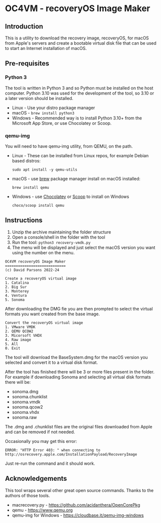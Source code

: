 # OC4VM - recoveryOS Image Maker

## Introduction
This is a utility to download the recovery image, recoveryOS, for macOS from Apple's servers and create a bootable 
virtual disk file that can be used to start an Internet installation of macOS.

## Pre-requisites

###  Python 3
The tool is written in Python 3 and so Python must be installed on the host computer. Python 3.10 was used for 
the development of the tool, so 3.10 or a later version should be installed.

* Linux   - Use your distro package manager
* macOS   - `brew install python3`
* Windows - Recommended way is to install Python 3.10+ from the Microsoft App Store, or use Chocolatey or Scoop.

### qemu-img

You will need to have qemu-img utility, from QEMU, on the path.

* Linux - These can be installed from Linux repos, for example Debian based distros:

    `sudo apt install -y qemu-utils`


* macOS - use [brew](https://brew.sh) package manager install on macOS
installed:

    `brew install qemu`


* Windows - use [Chocolatey](https://chocolatey.org) or [Scoop](https://scoop.sh) to install on Windows

    `choco/scoop install qemu`
   

## Instructions
1. Unzip the archive maintaining the folder structure
2. Open a console/shell in the folder with the tool
3. Run the tool: `python3 recovery-vmdk.py`
4. The menu will be displayed and just select the macOS version you want using the number on the menu.
```
OC4VM recoveryOS Image Maker
============================
(c) David Parsons 2022-24

Create a recoveryOS virtual image
1. Catalina
2. Big Sur
3. Monterey
4. Ventura
5. Sonoma
```

After downloading the DMG fie you are then prompted to select the virtual formats you want created from the base image.
```
Convert the recoveryOS virtual image
1. VMware VMDK
2. QEMU QCOW2
3. Micorsoft VHDX
4. Raw image
5. All
0. Exit
```
The tool will download the BaseSystem.dmg for the macOS version you selected and convert it to a virtual disk format.

After the tool has finished there will be 3 or more files present in the folder. For example if downloading Sonoma and
selecting all virtual disk formats there will be:

* sonoma.dmg
* sonoma.chunklist
* sonoma.vmdk
* sonoma.qcow2
* sonoma.vhdx
* sonoma.raw

The .dmg and .chunklist files are the original files downloaded from Apple and can be removed if not needed.

Occasionally you may get this error:

`ERROR: "HTTP Error 403: " when connecting to http://osrecovery.apple.com/InstallationPayload/RecoveryImage`

Just re-run the command and it should work.


## Acknowledgements
This tool wraps several other great open source commands. Thanks to the authors of those tools.

* macrecovery.py - https://github.com/acidanthera/OpenCorePkg
* qemu - https://www.qemu.org
* qemu-img for Windows - https://cloudbase.it/qemu-img-windows
